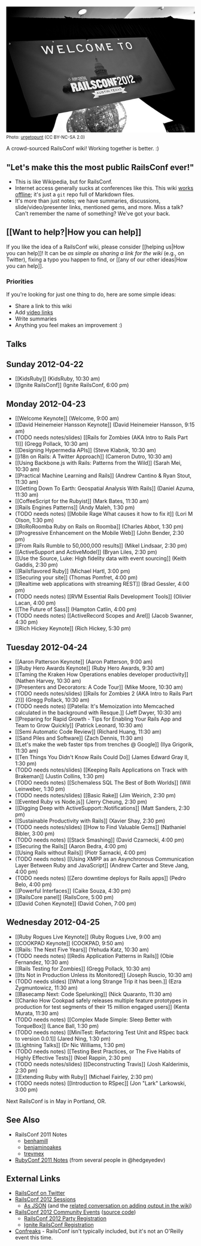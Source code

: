 ![RailsConf 2012 Banner (CC BY-NC-SA 2.0)](urgetopunt_welcome.jpg)
<br /><small>Photo: [urgetopunt](http://www.flickr.com/photos/urgetopunt/7132805385/in/set-72157629578123510/) (CC BY-NC-SA 2.0)</small>

A crowd-sourced RailsConf wiki!  Working together is better.  :)

## "Let's make this the most public RailsConf ever!"

* This is like Wikipedia, but for RailsConf.
* Internet access generally sucks at conferences like this.  This wiki [works offline](https://github.com/newhavenrb/railsconf2012/wiki/_access); it's just a `git` repo full of Markdown files.
* It's more than just notes; we have summaries, discussions, slide/video/presenter links, mentioned gems, and more.  Miss a talk?  Can't remember the name of something?  We've got your back.

## [[Want to help?|How you can help]]

If you like the idea of a RailsConf wiki, please consider [[helping us|How you can help]]!  It can be *as simple as sharing a link for the wiki* (e.g., on Twitter), fixing a typo you happen to find, or [[any of our other ideas|How you can help]].

### Priorities

If you're looking for just one thing to do, here are some simple ideas:

* Share a link to this wiki
* Add [video links](http://www.confreaks.com/events/railsconf2012)
* Write summaries
* Anything you feel makes an improvement  :)

## Talks

## Sunday 2012-04-22

* [[KidsRuby]] (KidsRuby, 10:30 am)
* [[Ignite RailsConf]] (Ignite RailsConf, 6:00 pm)

## Monday 2012-04-23

* [[Welcome Keynote]] (Welcome, 9:00 am)
* [[David Heinemeier Hansson Keynote]] (David Heinemeier Hansson, 9:15 am)
* (TODO needs notes/slides) [[Rails for Zombies (AKA Intro to Rails Part 1)]] (Gregg Pollack, 10:30 am)
* [[Designing Hypermedia APIs]] (Steve Klabnik, 10:30 am)
* [[i18n on Rails: A Twitter Approach]] (Cameron Dutro, 10:30 am)
* [[Using Backbone.js with Rails: Patterns from the Wild]] (Sarah Mei, 10:30 am)
* [[Practical Machine Learning and Rails]] (Andrew Cantino & Ryan Stout, 11:30 am)
* [[Getting Down To Earth: Geospatial Analysis With Rails]] (Daniel Azuma, 11:30 am)
* [[CoffeeScript for the Rubyist]] (Mark Bates, 11:30 am)
* [[Rails Engines Patterns]] (Andy Maleh, 1:30 pm)
* (TODO needs notes) [[Mobile Rage What causes it how to fix it]] (Lori M Olson, 1:30 pm)
* [[RoRoRoomba Ruby on Rails on Roomba]] (Charles Abbot, 1:30 pm)
* [[Progressive Enhancement on the Mobile Web]] (John Bender, 2:30 pm)
* [[From Rails Rumble to 50,000,000 results]] (Mikel Lindsaar, 2:30 pm)
* [[ActiveSupport and ActiveModel]] (Bryan Liles, 2:30 pm)
* [[Use the Source, Luke: High fidelity data with event sourcing]] (Keith Gaddis, 2:30 pm)
* [[Railsflavored Ruby]] (Michael Hartl, 3:00 pm)
* [[Securing your site]] (Thomas Pomfret, 4:00 pm)
* [[Realtime web applications with streaming REST]] (Brad Gessler, 4:00 pm)
* (TODO needs notes) [[RVM Essential Rails Development Tools]] (Olivier Lacan, 4:00 pm)
* [[The Future of Sass]] (Hampton Catlin, 4:00 pm)
* (TODO needs notes) [[ActiveRecord Scopes and Arel]] (Jacob Swanner, 4:30 pm)
* [[Rich Hickey Keynote]] (Rich Hickey, 5:30 pm)

## Tuesday 2012-04-24

* [[Aaron Patterson Keynote]] (Aaron Patterson, 9:00 am)
* [[Ruby Hero Awards Keynote]] (Ruby Hero Awards, 9:30 am)
* [[Taming the Kraken How Operations enables developer productivity]] (Nathen Harvey, 10:30 am)
* [[Presenters and Decorators: A Code Tour]] (Mike Moore, 10:30 am)
* (TODO needs notes/slides) [[Rails for Zombies 2 (AKA Intro to Rails Part 2)]] (Gregg Pollack, 10:30 am)
* (TODO needs notes) [[Patella: It's Memoization into Memcached calculated in the background with Resque.]] (Jeff Dwyer, 10:30 am)
* [[Preparing for Rapid Growth - Tips for Enabling Your Rails App and Team to Grow Quickly]] (Patrick Leonard, 10:30 am)
* [[Semi Automatic Code Review]] (Richard Huang, 11:30 am)
* [[Sand Piles and Software]] (Zach Dennis, 11:30 am)
* [[Let's make the web faster tips from trenches @ Google]] (Ilya Grigorik, 11:30 am)
* [[Ten Things You Didn't Know Rails Could Do]] (James Edward Gray II, 1:30 pm)
* (TODO needs notes/slides) [[Keeping Rails Applications on Track with Brakeman]] (Justin Collins, 1:30 pm)
* (TODO needs notes) [[Schemaless SQL The Best of Both Worlds]] (Will Leinweber, 1:30 pm)
* (TODO needs notes/slides) [[Basic Rake]] (Jim Weirich, 2:30 pm)
* [[Evented Ruby vs Node.js]] (Jerry Cheung, 2:30 pm)
* [[Digging Deep with ActiveSupport::Notifications]] (Matt Sanders, 2:30 pm)
* [[Sustainable Productivity with Rails]] (Xavier Shay, 2:30 pm)
* (TODO needs notes/slides) [[How to Find Valuable Gems]] (Nathaniel Bibler, 3:00 pm)
* (TODO needs notes) [[Stack Smashing]] (David Czarnecki, 4:00 pm)
* [[Securing the Rails]] (Aaron Bedra, 4:00 pm)
* [[Using Rails without Rails]] (Piotr Sarnacki, 4:00 pm)
* (TODO needs notes) [[Using XMPP as an Asynchronous Communication Layer Between Ruby and JavaScript]]  (Andrew Carter and Steve Jang, 4:00 pm)
* (TODO needs notes) [[Zero downtime deploys for Rails apps]] (Pedro Belo, 4:00 pm)
* [[Powerful Interfaces]] (Caike Souza, 4:30 pm)
* [[RailsCore panel]] (RailsCore, 5:00 pm)
* [[David Cohen Keynote]] (David Cohen, 7:00 pm)

## Wednesday 2012-04-25

* [[Ruby Rogues Live Keynote]] (Ruby Rogues Live, 9:00 am)
* [[COOKPAD Keynote]] (COOKPAD, 9:50 am)
* [[Rails: The Next Five Years]] (Yehuda Katz, 10:30 am)
* (TODO needs notes) [[Redis Application Patterns in Rails]] (Obie Fernandez, 10:30 am)
* [[Rails Testing for Zombies]] (Gregg Pollack, 10:30 am)
* [[Its Not in Production Unless its Monitored]] (Joseph Ruscio, 10:30 am)
* (TODO needs slides) [[What a long Strange Trip it has been.]] (Ezra Zygmuntowicz, 11:30 am)
* [[Basecamp Next: Code Spelunking]] (Nick Quaranto, 11:30 am)
* [[Chanko How Cookpad safely releases multiple feature prototypes in production for test segments of their 15 million engaged users]] (Kenta Murata, 11:30 am)
* (TODO needs notes) [[Complex Made Simple: Sleep Better with TorqueBox]] (Lance Ball, 1:30 pm)
* (TODO needs notes) [[MiniTest: Refactoring Test Unit and RSpec back to version 0.0.1]] (Jared Ning, 1:30 pm)
* [[Lightning Talks]] (Dr Nic Williams, 1:30 pm)
* (TODO needs notes) [[Testing Best Practices, or The Five Habits of Highly Effective Tests]] (Noel Rappin, 2:30 pm)
* (TODO needs notes/slides) [[Deconstructing Travis]] (Josh Kalderimis, 2:30 pm)
* [[Extending Ruby with Ruby]] (Michael Fairley, 2:30 pm)
* (TODO needs notes) [[Introduction to RSpec]] (Jon "Lark" Larkowski, 3:00 pm)

Next RailsConf is in May in Portland, OR.

## See Also

* RailsConf 2011 Notes
    * [benhamill](https://github.com/benhamill/railsconf_2011)
    * [benjaminoakes](https://github.com/benjaminoakes/railsconf2011/wiki)
    * [trevmex](http://trevmex.com/post/5656565549/railsconf-notes-from-trevor-lalish-menagh-trevmex?ff286a60)
* [RubyConf 2011 Notes](https://github.com/benjaminoakes/rubyconf2011/wiki) (from several people in @hedgeyedev)

## External Links

* [RailsConf on Twitter](http://twitter.com/railsconf)
* [RailsConf 2012 Sessions](http://railsconf2012.com/sessions)
    * [As JSON](http://railsconf2012.com/sessions.json) (and the [related conversation on adding output in the wiki](https://groups.google.com/forum/?fromgroups#!topic/newhavenrb/6LK72ZYLNoc))
* [RailsConf 2012 Community Events](http://railsconf.austinonrails.org/) ([source code](https://github.com/austinonrails/railsconf))
    * [RailsConf 2012 Party Registration](http://railsconf2012party.eventbrite.com/)
    * [Ignite RailsConf Registration](http://ignite-railsconf2012.eventbrite.com/)
* [Confreaks](http://www.confreaks.com/events/railsconf2012) - RailsConf isn't typically included, but it's not an O'Reilly event this time.
